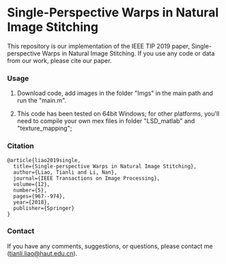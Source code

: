 # Single-Perspective Warps in Natural Image Stitching

This repository is our implementation of the IEEE TIP 2019 paper, Single-perspective Warps in Natural Image Stitching. If you use any code or data from our work, please cite our paper.

### Usage

1. Download code, add images in the folder "Imgs" in the main path and run the "main.m".

2. This code has been tested on 64bit Windows; for other platforms, you'll need to compile your own mex files in folder "LSD_matlab" and "texture_mapping";


### Citation
```
@article{liao2019single,
  title={Single-perspective Warps in Natural Image Stitching},
  author={Liao, Tianli and Li, Nan},
  journal={IEEE Transactions on Image Processing},
  volume={12},
  number={5},
  pages={967--974},
  year={2018},
  publisher={Springer}
}
```

### Contact

If you have any comments, suggestions, or questions, please contact me (tianli.liao@haut.edu.cn).
